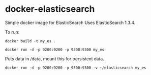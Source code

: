 docker-elasticsearch
====================

Simple docker image for ElasticSearch
Uses ElasticSearch 1.3.4.

To run:

    docker build -t my_es .

    docker run -d -p 9200:9200 -p 9300:9300 my_es

Puts data in /data, mount this for persistent data.

    docker run -d -p 9200:9200 -p 9300:9300 -v ~/elasticsearch my_es
